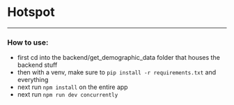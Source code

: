 # Hotspot
---

### How to use:
- first cd into the backend/get_demographic_data folder that houses the backend stuff
- then with a venv, make sure to `pip install -r requirements.txt` and everything
- next run `npm install` on the entire app
- next run `npm run dev concurrently`
